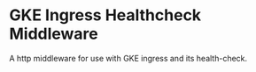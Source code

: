 # GKE Ingress Healthcheck Middleware
A http middleware for use with GKE ingress and its health-check.
